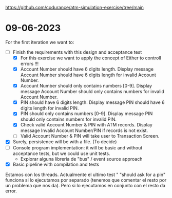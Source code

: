 https://github.com/codurance/atm-simulation-exercise/tree/main

# 09-06-2023
For the first iteration we want to:
* [ ] Finish the requirements with this design and acceptance test
    * [x] For this exercise we want to apply the concept of Either to controll errors !!!
    * [x] Account Number should have 6 digits length. Display message Account Number should have 6 digits length for invalid Account Number.
    * [x] Account Number should only contains numbers [0-9]. Display message Account Number should only contains numbers for invalid Account Number.
    * [X] PIN should have 6 digits length. Display message PIN should have 6 digits length for invalid PIN.
    * [X] PIN should only contains numbers [0-9]. Display message PIN should only contains numbers for invalid PIN.
    * [X] Check valid Account Number & PIN with ATM records. Display message Invalid Account Number/PIN if records is not exist.
    * [ ] Valid Account Number & PIN will take user to Transaction Screen. 
* [x] Surely, persistence will be with a file. (To decide)
* [ ] Console program implementation: it will be basic and without acceptance tests, but we could use unit tests.
  * Explorar alguna librería de "bus" / event source approach
* [x] Basic pipeline with compilation and tests

Estamos con los threads. Actualmente el ultimo test "  "should ask for a pin" funciona si
lo ejecutamos por separado (tenemos que comentar el resto por un problema que nos da). Pero
si lo ejecutamos en conjunto con el resto da error.

